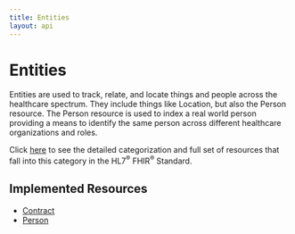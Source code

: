 ```yaml
---
title: Entities
layout: api
---
```


# Entities


Entities are used to track, relate, and locate things and people across the healthcare spectrum. They include things
like Location, but also the Person resource. The Person resource is used to index a real world person providing a means
to identify the same person across different healthcare organizations and roles.

Click [here](http://hl7.org/fhir/dstu2/resourceguide.html#3.1.3.3) to see the detailed categorization and full set of
resources that fall into this category in the HL7<sup>®</sup> FHIR<sup>®</sup> Standard.

## Implemented Resources
* [Contract](../entities/contract)
* [Person](../entities/person)